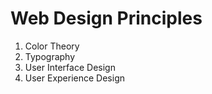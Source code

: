 # Web Design Principles

1. Color Theory
2. Typography
3. User Interface Design
4. User Experience Design
